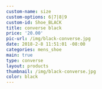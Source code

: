 ```yaml
---
custom-name: size
custom-options: 6|7|8|9
custom-id: Shoe_BLACK
title: converse black
price: '20.00'
pic-url: /img/black-converse.jpg
date: 2018-2-8 11:51:01 -08:00
categories: mens_shoe
main: true
type: converse
layout: products
thumbnail: /img/black-converse.jpg
color: black
---
```

